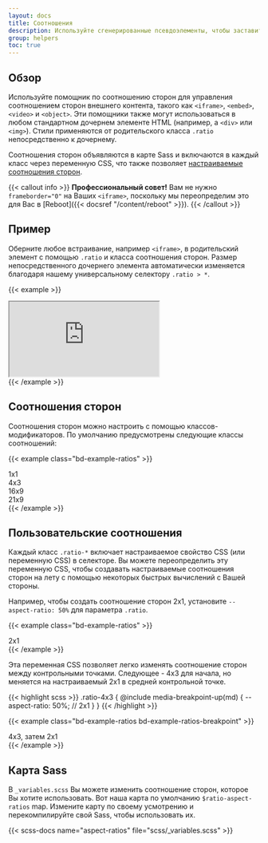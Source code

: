 ```yaml
---
layout: docs
title: Соотношения
description: Используйте сгенерированные псевдоэлементы, чтобы заставить элемент поддерживать выбранное Вами соотношение сторон. Идеально подходит для быстрой обработки встраиваемых видео или слайд-шоу в зависимости от ширины родительского элемента.
group: helpers
toc: true
---
```


## Обзор

Используйте помощник по соотношению сторон для управления соотношением сторон внешнего контента, такого как `<iframe>`, `<embed>`, `<video>` и `<object>`. Эти помощники также могут использоваться в любом стандартном дочернем элементе HTML (например, a `<div>` или `<img>`). Стили применяются от родительского класса `.ratio` непосредственно к дочернему.

Соотношения сторон объявляются в карте Sass и включаются в каждый класс через переменную CSS, что также позволяет [настраиваемые соотношения сторон](#custom-ratios).

{{< callout info >}}
**Профессиональный совет!** Вам не нужно `frameborder="0"` на Ваших `<iframe>`, поскольку мы переопределим это для Вас в [Reboot]({{< docsref "/content/reboot" >}}).
{{< /callout >}}

## Пример

Оберните любое встраивание, например `<iframe>`, в родительский элемент с помощью `.ratio` и класса соотношения сторон. Размер непосредственного дочернего элемента автоматически изменяется благодаря нашему универсальному селектору `.ratio > *`.

{{< example >}}
<div class="ratio ratio-16x9">
  <iframe src="https://www.youtube.com/embed/zpOULjyy-n8?rel=0" title="YouTube video" allowfullscreen></iframe>
</div>
{{< /example >}}

## Соотношения сторон

Соотношения сторон можно настроить с помощью классов-модификаторов. По умолчанию предусмотрены следующие классы соотношений:

{{< example class="bd-example-ratios" >}}
<div class="ratio ratio-1x1">
  <div>1x1</div>
</div>
<div class="ratio ratio-4x3">
  <div>4x3</div>
</div>
<div class="ratio ratio-16x9">
  <div>16x9</div>
</div>
<div class="ratio ratio-21x9">
  <div>21x9</div>
</div>
{{< /example >}}

## Пользовательские соотношения

Каждый класс `.ratio-*` включает настраиваемое свойство CSS (или переменную CSS) в селекторе. Вы можете переопределить эту переменную CSS, чтобы создавать настраиваемые соотношения сторон на лету с помощью некоторых быстрых вычислений с Вашей стороны.

Например, чтобы создать соотношение сторон 2x1, установите `--aspect-ratio: 50%` для параметра `.ratio`.

{{< example class="bd-example-ratios" >}}
<div class="ratio" style="--aspect-ratio: 50%;">
  <div>2x1</div>
</div>
{{< /example >}}

Эта переменная CSS позволяет легко изменять соотношение сторон между контрольными точками. Следующее - 4x3 для начала, но меняется на настраиваемый 2x1 в средней контрольной точке.

{{< highlight scss >}}
.ratio-4x3 {
  @include media-breakpoint-up(md) {
    --aspect-ratio: 50%; // 2x1
  }
}
{{< /highlight >}}

{{< example class="bd-example-ratios bd-example-ratios-breakpoint" >}}
<div class="ratio ratio-4x3">
  <div>4x3, затем 2x1</div>
</div>
{{< /example >}}


## Карта Sass

В `_variables.scss` Вы можете изменить соотношение сторон, которое Вы хотите использовать. Вот наша карта по умолчанию `$ratio-aspect-ratios` map. Измените карту по своему усмотрению и перекомпилируйте свой Sass, чтобы использовать их.

{{< scss-docs name="aspect-ratios" file="scss/_variables.scss" >}}
